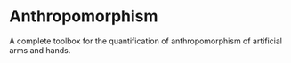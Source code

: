 # Anthropomorphism
A complete toolbox for the quantification of anthropomorphism of artificial arms and hands. 

